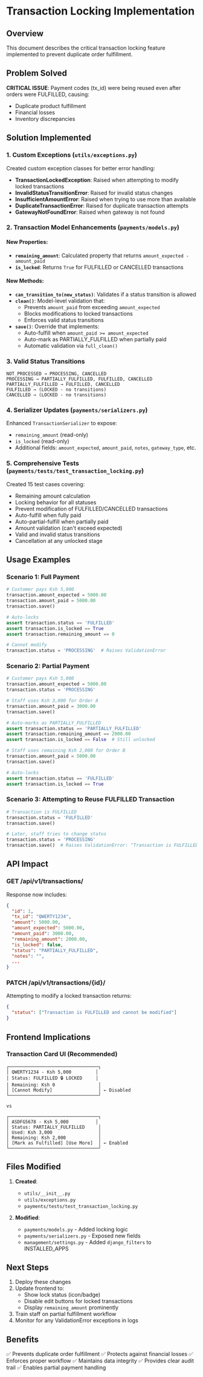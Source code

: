 # Transaction Locking Implementation

## Overview
This document describes the critical transaction locking feature implemented to prevent duplicate order fulfillment.

## Problem Solved
**CRITICAL ISSUE**: Payment codes (tx_id) were being reused even after orders were FULFILLED, causing:
- Duplicate product fulfillment
- Financial losses
- Inventory discrepancies

## Solution Implemented

### 1. Custom Exceptions (`utils/exceptions.py`)
Created custom exception classes for better error handling:
- **TransactionLockedException**: Raised when attempting to modify locked transactions
- **InvalidStatusTransitionError**: Raised for invalid status changes
- **InsufficientAmountError**: Raised when trying to use more than available
- **DuplicateTransactionError**: Raised for duplicate transaction attempts
- **GatewayNotFoundError**: Raised when gateway is not found

### 2. Transaction Model Enhancements (`payments/models.py`)

#### New Properties:
- **`remaining_amount`**: Calculated property that returns `amount_expected - amount_paid`
- **`is_locked`**: Returns `True` for FULFILLED or CANCELLED transactions

#### New Methods:
- **`can_transition_to(new_status)`**: Validates if a status transition is allowed
- **`clean()`**: Model-level validation that:
  - Prevents `amount_paid` from exceeding `amount_expected`
  - Blocks modifications to locked transactions
  - Enforces valid status transitions
- **`save()`**: Override that implements:
  - Auto-fulfill when `amount_paid >= amount_expected`
  - Auto-mark as PARTIALLY_FULFILLED when partially paid
  - Automatic validation via `full_clean()`

### 3. Valid Status Transitions
```
NOT_PROCESSED → PROCESSING, CANCELLED
PROCESSING → PARTIALLY_FULFILLED, FULFILLED, CANCELLED
PARTIALLY_FULFILLED → FULFILLED, CANCELLED
FULFILLED → (LOCKED - no transitions)
CANCELLED → (LOCKED - no transitions)
```

### 4. Serializer Updates (`payments/serializers.py`)
Enhanced `TransactionSerializer` to expose:
- `remaining_amount` (read-only)
- `is_locked` (read-only)
- Additional fields: `amount_expected`, `amount_paid`, `notes`, `gateway_type`, etc.

### 5. Comprehensive Tests (`payments/tests/test_transaction_locking.py`)
Created 15 test cases covering:
- Remaining amount calculation
- Locking behavior for all statuses
- Prevent modification of FULFILLED/CANCELLED transactions
- Auto-fulfill when fully paid
- Auto-partial-fulfill when partially paid
- Amount validation (can't exceed expected)
- Valid and invalid status transitions
- Cancellation at any unlocked stage

## Usage Examples

### Scenario 1: Full Payment
```python
# Customer pays Ksh 5,000
transaction.amount_expected = 5000.00
transaction.amount_paid = 5000.00
transaction.save()

# Auto-locks
assert transaction.status == 'FULFILLED'
assert transaction.is_locked == True
assert transaction.remaining_amount == 0

# Cannot modify
transaction.status = 'PROCESSING'  # Raises ValidationError
```

### Scenario 2: Partial Payment
```python
# Customer pays Ksh 5,000
transaction.amount_expected = 5000.00
transaction.status = 'PROCESSING'

# Staff uses Ksh 3,000 for Order A
transaction.amount_paid = 3000.00
transaction.save()

# Auto-marks as PARTIALLY_FULFILLED
assert transaction.status == 'PARTIALLY_FULFILLED'
assert transaction.remaining_amount == 2000.00
assert transaction.is_locked == False  # Still unlocked

# Staff uses remaining Ksh 2,000 for Order B
transaction.amount_paid = 5000.00
transaction.save()

# Auto-locks
assert transaction.status == 'FULFILLED'
assert transaction.is_locked == True
```

### Scenario 3: Attempting to Reuse FULFILLED Transaction
```python
# Transaction is FULFILLED
transaction.status = 'FULFILLED'
transaction.save()

# Later, staff tries to change status
transaction.status = 'PROCESSING'
transaction.save()  # Raises ValidationError: "Transaction is FULFILLED and cannot be modified"
```

## API Impact

### GET /api/v1/transactions/
Response now includes:
```json
{
  "id": 1,
  "tx_id": "QWERTY1234",
  "amount": 5000.00,
  "amount_expected": 5000.00,
  "amount_paid": 3000.00,
  "remaining_amount": 2000.00,
  "is_locked": false,
  "status": "PARTIALLY_FULFILLED",
  "notes": "",
  ...
}
```

### PATCH /api/v1/transactions/{id}/
Attempting to modify a locked transaction returns:
```json
{
  "status": ["Transaction is FULFILLED and cannot be modified"]
}
```

## Frontend Implications

### Transaction Card UI (Recommended)
```
┌─────────────────────────────────┐
│ QWERTY1234 - Ksh 5,000         │
│ Status: FULFILLED 🔒 LOCKED     │
│ Remaining: Ksh 0                │
│ [Cannot Modify]                 │ ← Disabled
└─────────────────────────────────┘

vs

┌─────────────────────────────────┐
│ ASDFG5678 - Ksh 5,000          │
│ Status: PARTIALLY_FULFILLED     │
│ Used: Ksh 3,000                 │
│ Remaining: Ksh 2,000            │
│ [Mark as Fulfilled] [Use More]  │ ← Enabled
└─────────────────────────────────┘
```

## Files Modified
1. **Created**:
   - `utils/__init__.py`
   - `utils/exceptions.py`
   - `payments/tests/test_transaction_locking.py`

2. **Modified**:
   - `payments/models.py` - Added locking logic
   - `payments/serializers.py` - Exposed new fields
   - `management/settings.py` - Added `django_filters` to INSTALLED_APPS

## Next Steps
1. Deploy these changes
2. Update frontend to:
   - Show lock status (icon/badge)
   - Disable edit buttons for locked transactions
   - Display `remaining_amount` prominently
3. Train staff on partial fulfillment workflow
4. Monitor for any ValidationError exceptions in logs

## Benefits
✅ Prevents duplicate order fulfillment
✅ Protects against financial losses
✅ Enforces proper workflow
✅ Maintains data integrity
✅ Provides clear audit trail
✅ Enables partial payment handling

